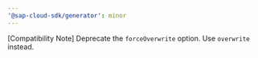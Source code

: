 ```yaml
---
'@sap-cloud-sdk/generator': minor
---
```


[Compatibility Note] Deprecate the `forceOverwrite` option. Use `overwrite` instead.
